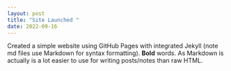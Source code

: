 ```yaml
---
layout: post
title: "Site Launched "
date: 2022-09-16
---
```


Created a simple website using GitHub Pages with integrated Jekyll (note md files use Markdown for syntax formatting). **Bold** words. As Markdown is actually is a lot easier to use for writing posts/notes than raw HTML.
